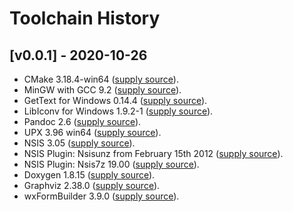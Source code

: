 # Toolchain History

## [v0.0.1] - 2020-10-26
- CMake 3.18.4-win64 ([supply source](https://cmake.org)).
- MinGW with GCC 9.2 ([supply source](https://jmeubank.github.io/tdm-gcc/download/)).
- GetText for Windows 0.14.4 ([supply source](http://gnuwin32.sourceforge.net/packages/gettext.htm)).
- LibIconv for Windows 1.9.2-1 ([supply source](http://gnuwin32.sourceforge.net/packages/libiconv.htm)).
- Pandoc 2.6 ([supply source](https://pandoc.org/index.html)).
- UPX 3.96 win64 ([supply source](https://upx.github.io/)).
- NSIS 3.05 ([supply source](http://nsis.sourceforge.net/Main_Page)).
- NSIS Plugin: Nsisunz from February 15th 2012 ([supply source](http://nsis.sourceforge.net/Nsisunz_plug-in)).
- NSIS Plugin: Nsis7z 19.00 ([supply source](http://nsis.sourceforge.net/Nsis7z_plug-in)).
- Doxygen 1.8.15 ([supply source](http://www.stack.nl/~dimitri/doxygen/)).
- Graphviz 2.38.0 ([supply source](https://graphviz.gitlab.io/)).
- wxFormBuilder 3.9.0 ([supply source](https://github.com/wxFormBuilder/wxFormBuilder)).